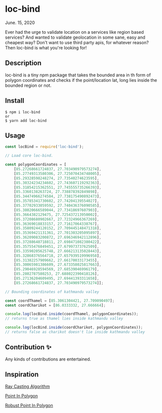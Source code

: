 # loc-bind

June. 15, 2020
<br />

Ever had the urge to validate location on a services like region based services? And wanted to validate geolocation in some sane, easy and cheapest way? Don't want to use third party apis, for whatever reason? Then loc-bind is what you're looking for!

## Description

loc-bind is a tiny npm package that takes the bounded area in th form of polygon coordinates and checks if the point/location lat, long lies inside the bounded region or not.

## Install

```
$ npm i loc-bind
or
$ yarn add loc-bind
```

## Usage

```javascript
const locBind = require('loc-bind');

// Load core loc-bind.

const polygonCoordinates = [
    [85.27268661724837, 27.703490979573274], 
    [85.27749313580306, 27.725070434748005], 
    [85.29328598248274, 27.73540274623595], 
    [85.30324234234602, 27.743607119292363], 
    [85.31854215362551, 27.745555735266393], 
    [85.3360138263724, 27.738878392849898], 
    [85.34474966274584, 27.738175490892473], 
    [85.35785341730602, 27.74204139554027], 
    [85.37702933059592, 27.740436376090585], 
    [85.38020666589044, 27.73418697607903], 
    [85.3664382129475, 27.725437213950002], 
    [85.37208680902667, 27.72324966367269], 
    [85.36369018833157, 27.71617064338767], 
    [85.35809244120152, 27.709445148471318], 
    [85.35369421131361, 27.701303205095897], 
    [85.36209083200872, 27.696346942112896], 
    [85.37288648718811, 27.698471082380422], 
    [85.35755476849451, 27.67997373762509], 
    [85.33590205625748, 27.666213135028443], 
    [85.32868376564718, 27.657939519996958], 
    [85.31382257909662, 27.66170033173455], 
    [85.30065981386609, 27.673358025817663], 
    [85.29046928594569, 27.68539046996179], 
    [85.2802787580253, 27.688022390418126], 
    [85.27136204609495, 27.69441393311658], 
    [85.27268661724837, 27.703490979573274]];

// Bounding coordinates of kathmandu valley

const coordThamel = [85.3061304421, 27.709090497];
const coordCharikot = [86.0333332, 27.666664];

console.log(locBind.inside(coordThamel, polygonCoordinates));
// returns true as thamel lies inside kathmandu valley

console.log(locBind.inside(coordCharikot, polygonCoordinates));
// returns false as charikot doesn't lie inside kathmandu valley

```

## Contribution ✨

Any kinds of contributions are entertained.


## Inspiration
[Ray Casting Algorithm ](https://rosettacode.org/wiki/Ray-casting_algorithm#JavaScript)

[Point In Polygon](https://github.com/substack/point-in-polygon)

[Robust Point In Polygon](https://github.com/mikolalysenko/robust-point-in-polygon)
